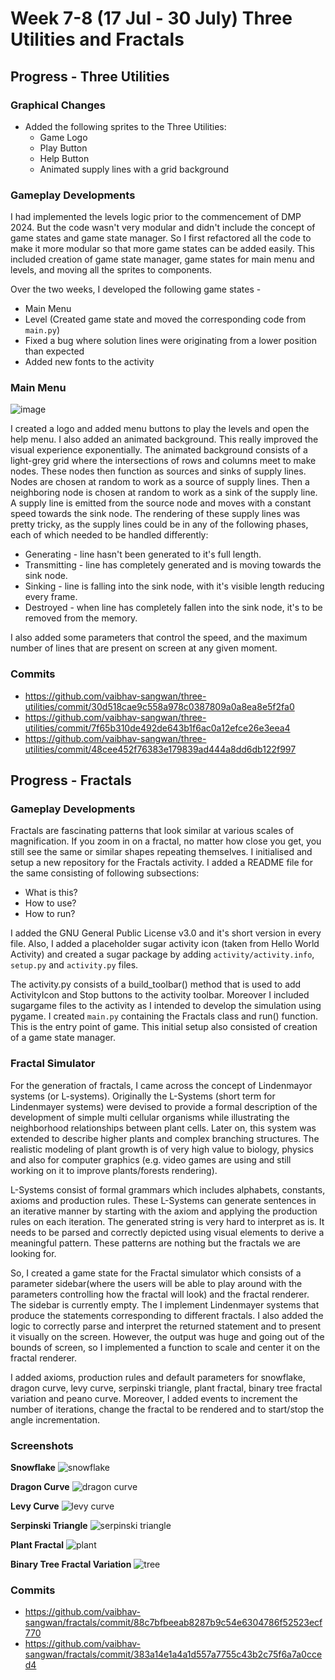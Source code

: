 # Week 7-8 (17 Jul -  30 July) Three Utilities and Fractals

## Progress - Three Utilities

### Graphical Changes
- Added the following sprites to the Three Utilities:
    - Game Logo
    - Play Button
    - Help Button
    - Animated supply lines with a grid background

### Gameplay Developments

I had implemented the levels logic prior to the commencement of DMP 2024. But the code wasn't very modular and didn't include the concept of game states and game state manager. So I first refactored all the code to make it more modular so that more game states can be added easily. This included creation of game state manager, game states for main menu and levels, and moving all the sprites to components.

Over the two weeks, I developed the following game states - 
- Main Menu
- Level (Created game state and moved the corresponding code from `main.py`)
- Fixed a bug where solution lines were originating from a lower position than expected
- Added new fonts to the activity

### Main Menu

![image](https://github.com/user-attachments/assets/a33ee7d6-c197-4129-b5b2-19f7fb3c5663)

I created a logo and added menu buttons to play the levels and open the help menu. I also added an animated background. This really improved the visual experience exponentially. The animated background consists of a light-grey grid where the intersections of rows and columns meet to make nodes. These nodes then function as sources and sinks of supply lines. Nodes are chosen at random to work as a source of supply lines. Then a neighboring node is chosen at random to work as a sink of the supply line. A supply line is emitted from the source node and moves with a constant speed towards the sink node. The rendering of these supply lines was pretty tricky, as the supply lines could be in any of the following phases, each of which needed to be handled differently:
- Generating - line hasn't been generated to it's full length.
- Transmitting - line has completely generated and is moving towards the sink node.
- Sinking - line is falling into the sink node, with it's visible length reducing every frame.
- Destroyed - when line has completely fallen into the sink node, it's to be removed from the memory.

I also added some parameters that control the speed, and the maximum number of lines that are present on screen at any given moment.



### Commits
- https://github.com/vaibhav-sangwan/three-utilities/commit/30d518cae9c558a978c0387809a0a8ea8e5f2fa0
- https://github.com/vaibhav-sangwan/three-utilities/commit/7f65b310de492de643b1f6ac0a12efce26e3eea4
- https://github.com/vaibhav-sangwan/three-utilities/commit/48cee452f76383e179839ad444a8dd6db122f997


## Progress - Fractals

### Gameplay Developments
Fractals are fascinating patterns that look similar at various scales of magnification. If you zoom in on a fractal, no matter how close you get, you still see the same or similar shapes repeating themselves. I initialised and setup a new repository for the Fractals activity. I added a README file for the same consisting of following subsections:
- What is this?
- How to use?
- How to run?

I added the GNU General Public License v3.0 and it's short version in every file. Also, I added a placeholder sugar activity icon (taken from Hello World Activity) and created a sugar package by adding `activity/activity.info`, `setup.py` and `activity.py` files.

The activity.py consists of a build_toolbar() method that is used to add ActivityIcon and Stop buttons to the activity toolbar. Moreover I included sugargame files to the activity as I intended to develop the simulation using pygame. I created `main.py` containing the Fractals class and run() function. This is the entry point of game. This initial setup also consisted of creation of a game state manager.

### Fractal Simulator
For the generation of fractals, I came across the concept of Lindenmayor systems (or L-systems). Originally the L-Systems (short term for Lindenmayer systems) were devised to provide a formal description of the development of simple multi cellular organisms while illustrating the neighborhood relationships between plant cells. Later on, this system was extended to describe higher plants and complex branching structures. The realistic modeling of plant growth is of very high value to biology, physics and also for computer graphics (e.g. video games are using and still working on it to improve plants/forests rendering).

L-Systems consist of formal grammars which includes alphabets, constants, axioms and production rules. These L-Systems can generate sentences in an iterative manner by starting with the axiom and applying the production rules on each iteration. The generated string is very hard to interpret as is. It needs to be parsed and correctly depicted using visual elements to derive a meaningful pattern. These patterns are nothing but the fractals we are looking for.

So, I created a game state for the Fractal simulator which consists of a parameter sidebar(where the users will be able to play around with the parameters controlling how the fractal will look) and the fractal renderer. The sidebar is currently empty. The I implement Lindenmayer systems that produce the statements corresponding to different fractals. I also added the logic to correctly parse and interpret the returned statement and to present it visually on the screen. However, the output was huge and going out of the bounds of screen, so I implemented a function to scale and center it on the fractal renderer.

I added axioms, production rules and default parameters for snowflake, dragon curve, levy curve, serpinski triangle, plant fractal, binary tree fractal variation and peano curve. Moreover, I added events to increment the number of iterations, change the fractal to be rendered and to start/stop the angle incrementation.

### Screenshots
<b>Snowflake</b>
![snowflake](https://github.com/user-attachments/assets/16cef8e7-7544-49c0-a15b-f27fb1402ad1)

<b>Dragon Curve</b>
![dragon curve](https://github.com/user-attachments/assets/b6bec2ff-d143-4625-9443-d10104d9bb27)

<b>Levy Curve</b>
![levy curve](https://github.com/user-attachments/assets/c215ae2f-0074-4cea-9e9e-b185f02bcf7d)

<b>Serpinski Triangle</b>
![serpinski triangle](https://github.com/user-attachments/assets/a250c8fd-4315-4e07-96f7-47ed29c9e103)

<b>Plant Fractal</b>
![plant](https://github.com/user-attachments/assets/87303d07-1708-4fa8-b5e5-e4a3e23cf4c6)

<b>Binary Tree Fractal Variation</b>
![tree](https://github.com/user-attachments/assets/f30bf11a-8806-4d81-9165-1bfb1c6faea9)

### Commits
- https://github.com/vaibhav-sangwan/fractals/commit/88c7bfbeeab8287b9c54e6304786f52523ecf770
- https://github.com/vaibhav-sangwan/fractals/commit/383a14e1a4a1d557a7755c43b2c75f6a7a0cced4
